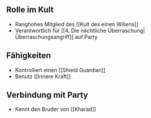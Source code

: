 ## Rolle im Kult
+ Ranghohes Mitglied des [[Kult des einen Willens]]
+ Verantwortlich für [[4. Die nächtliche Überraschung|Überraschungsangriff]] auf Party 
## Fähigkeiten
+ Kontrolliert einen [[Shield Guardian]]
+ Benutz [[Innere Kraft]]
## Verbindung mit Party
+ Kennt den Bruder von [[Kharad]]
